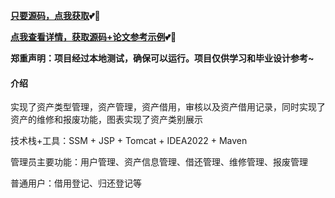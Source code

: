 **[只要源码，点我获取](https://x-x.fun/e/DCe58c35e7vjv)💕🤞**

**[点我查看详情，获取源码+论文参考示例](http://blog.cyrobot.top/blog/article/159)💕🤞** 

 **郑重声明：项目经过本地测试，确保可以运行。项目仅供学习和毕业设计参考~** 

#### 介绍
实现了资产类型管理，资产管理，资产借用，审核以及资产借用记录，同时实现了资产的维修和报废功能，图表实现了资产类别展示

技术栈+工具：SSM + JSP + Tomcat + IDEA2022 + Maven

管理员主要功能：用户管理、资产信息管理、借还管理、维修管理、报废管理

普通用户：借用登记、归还登记等

